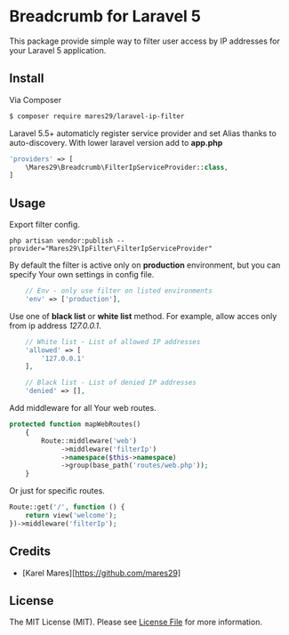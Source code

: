 # Breadcrumb for Laravel 5

This package provide simple way to filter user access by IP addresses for your Laravel 5 application.

## Install

Via Composer

``` bash
$ composer require mares29/laravel-ip-filter
```

Laravel 5.5+ automaticly register service provider and set Alias thanks to auto-discovery. With lower laravel version add to **app.php** 

``` php
'providers' => [
	\Mares29\Breadcrumb\FilterIpServiceProvider::class,
]
```

## Usage

Export filter config.

``` terminal
php artisan vendor:publish --provider="Mares29\IpFilter\FilterIpServiceProvider"
```

By default the filter is active only on **production** environment, but you can specify Your own settings in config file.

``` php
	// Env - only use filter on listed environments
	'env' => ['production'],
```


Use one of **black list** or **white list** method. For example, allow acces only from ip address *127.0.0.1*.

``` php
	// White list - List of allowed IP addresses
	'allowed' => [
		'127.0.0.1'
	],

	// Black list - List of denied IP addresses
	'denied' => [],
```

Add middleware for all Your web routes.

``` php
protected function mapWebRoutes()
    {
        Route::middleware('web')
             ->middleware('filterIp')
             ->namespace($this->namespace)
             ->group(base_path('routes/web.php'));
    }
```
Or just for specific routes.

``` php
Route::get('/', function () {
    return view('welcome');
})->middleware('filterIp');
```

## Credits

- [Karel Mares][https://github.com/mares29]

## License

The MIT License (MIT). Please see [License File](LICENSE.md) for more information.

